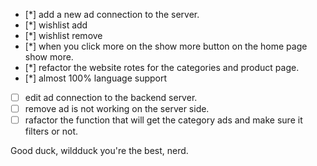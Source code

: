 - [*] add a new ad connection to the server.
- [*] wishlist add
- [*] wishlist remove
- [*] when you click more on the show more button on the home page show more.
- [*] refactor the website rotes for the categories and product page.
- [*] almost 100% language support
- [ ] edit ad connection to the backend server.
- [ ] remove ad is not working on the server side.
- [ ] rafactor the function that will get the category ads and make sure it filters or not.

Good duck, wildduck
you're the best, nerd.
